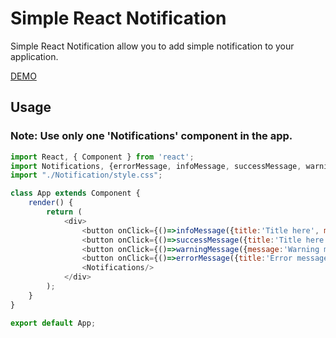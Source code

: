# Simple React Notification

Simple React Notification allow you to add simple notification to your application.

[DEMO](https://voskra.github.io/simple-react-notification/)

## Usage

### Note: Use only one 'Notifications' component in the app.

```js
import React, { Component } from 'react';
import Notifications, {errorMessage, infoMessage, successMessage, warningMessage} from './Notification';
import "./Notification/style.css";

class App extends Component {
    render() {
        return (
            <div>
                <button onClick={()=>infoMessage({title:'Title here', message:<button onClick={()=>alert('Info')}>Go Go Info</button>})}>GO INFO</button>
                <button onClick={()=>successMessage({title:'Title here', message:'Title Success'})}>GO SUCCESS</button>
                <button onClick={()=>warningMessage({message:'Warning message', onClick:()=>alert('Click warning')})}>GO WARNING</button>
                <button onClick={()=>errorMessage({title:'Error message', message:'Title here',timeOut:500})}>GO ERROR</button>
                <Notifications/>
            </div>
        );
    }
}

export default App;
```
